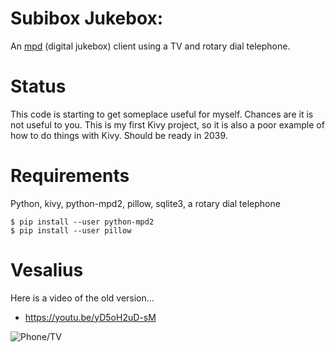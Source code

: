 # Subibox Jukebox: 

An [mpd](https://github.com/MusicPlayerDaemon/MPD) (digital jukebox) client using a TV and rotary dial telephone.

# Status

This code is starting to get someplace useful for myself.  Chances are it is
not useful to you.  This is my first Kivy project, so it is also a poor example
of how to do things with Kivy.  Should be ready in 2039.


# Requirements

Python, kivy, python-mpd2, pillow, sqlite3, a rotary dial telephone

````
$ pip install --user python-mpd2
$ pip install --user pillow
````

# Vesalius

Here is a video of the old version...
*  https://youtu.be/yD5oH2uD-sM

![Phone/TV](https://github.com/equant/jukebox/raw/master/assets/readme/Television-Telephone-vintage-header.jpg)
